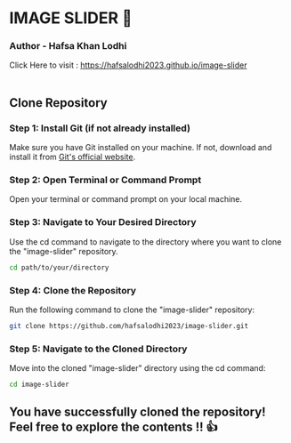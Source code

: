 # IMAGE SLIDER 🎉
### Author - Hafsa Khan Lodhi
Click Here to visit : https://hafsalodhi2023.github.io/image-slider<br><br>
## Clone Repository
### Step 1: Install Git (if not already installed)
Make sure you have Git installed on your machine. If not, download and install it from <a href="https://git-scm.com/" >Git's official website</a>.
### Step 2: Open Terminal or Command Prompt
Open your terminal or command prompt on your local machine.
### Step 3: Navigate to Your Desired Directory
Use the cd command to navigate to the directory where you want to clone the "image-slider" repository.
```bash
cd path/to/your/directory
```
### Step 4: Clone the Repository
Run the following command to clone the "image-slider" repository:
```bash
git clone https://github.com/hafsalodhi2023/image-slider.git
```
### Step 5: Navigate to the Cloned Directory
Move into the cloned "image-slider" directory using the cd command:
```bash
cd image-slider
```

## You have successfully cloned the repository! Feel free to explore the contents !! 👍
